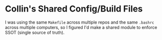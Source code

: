 # Collin's Shared Config/Build Files

I was using the same `Makefile` across multiple repos and the same `.bashrc` across multiple computers, so I figured I'd make a shared module to enforce SSOT (single source of truth).